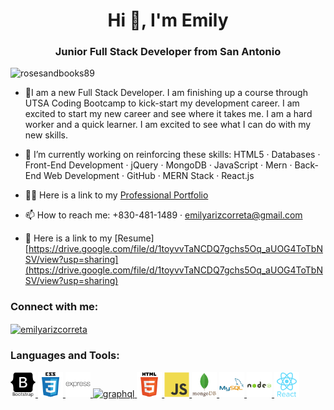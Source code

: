 <h1 align="center">Hi 👋, I'm Emily</h1>
<h3 align="center">Junior Full Stack Developer from San Antonio</h3>

<p align="left"> <img src="https://komarev.com/ghpvc/?username=rosesandbooks89&label=Profile%20views&color=0e75b6&style=flat" alt="rosesandbooks89" /> </p>

- 💬I am a new Full Stack Developer. I am finishing up a course through UTSA Coding Bootcamp to kick-start my development career. I am excited to start my new career and see where it takes me. I am a hard worker and a quick learner. I am excited to see what I can do with my new skills.

- 🌱 I’m currently working on reinforcing these skills: HTML5 · Databases · Front-End Development · jQuery · MongoDB · JavaScript · Mern · Back-End Web Development · GitHub · MERN Stack · React.js

- 👨‍💻 Here is a link to my [Professional Portfolio](https://rosesandbooks89.github.io/my-professional-portfolio/)


- 📫 How to reach me: +830-481-1489 · emilyarizcorreta@gmail.com 

- 📄 Here is a link to my [Resume] [https://drive.google.com/file/d/1toyvvTaNCDQ7gchs5Oq_aUOG4ToTbNSV/view?usp=sharing](https://drive.google.com/file/d/1toyvvTaNCDQ7gchs5Oq_aUOG4ToTbNSV/view?usp=sharing)

<h3 align="left">Connect with me:</h3>
<p align="left">
<a href="https://linkedin.com/in/emilyarizcorreta" target="blank"><img align="center" src="https://raw.githubusercontent.com/rahuldkjain/github-profile-readme-generator/master/src/images/icons/Social/linked-in-alt.svg" alt="emilyarizcorreta" height="30" width="40" /></a>
</p>

<h3 align="left">Languages and Tools:</h3>
<p align="left"> <a href="https://getbootstrap.com" target="_blank" rel="noreferrer"> <img src="https://raw.githubusercontent.com/devicons/devicon/master/icons/bootstrap/bootstrap-plain-wordmark.svg" alt="bootstrap" width="40" height="40"/> </a> <a href="https://www.w3schools.com/css/" target="_blank" rel="noreferrer"> <img src="https://raw.githubusercontent.com/devicons/devicon/master/icons/css3/css3-original-wordmark.svg" alt="css3" width="40" height="40"/> </a> <a href="https://expressjs.com" target="_blank" rel="noreferrer"> <img src="https://raw.githubusercontent.com/devicons/devicon/master/icons/express/express-original-wordmark.svg" alt="express" width="40" height="40"/> </a> <a href="https://graphql.org" target="_blank" rel="noreferrer"> <img src="https://www.vectorlogo.zone/logos/graphql/graphql-icon.svg" alt="graphql" width="40" height="40"/> </a> <a href="https://www.w3.org/html/" target="_blank" rel="noreferrer"> <img src="https://raw.githubusercontent.com/devicons/devicon/master/icons/html5/html5-original-wordmark.svg" alt="html5" width="40" height="40"/> </a> <a href="https://developer.mozilla.org/en-US/docs/Web/JavaScript" target="_blank" rel="noreferrer"> <img src="https://raw.githubusercontent.com/devicons/devicon/master/icons/javascript/javascript-original.svg" alt="javascript" width="40" height="40"/> </a> <a href="https://www.mongodb.com/" target="_blank" rel="noreferrer"> <img src="https://raw.githubusercontent.com/devicons/devicon/master/icons/mongodb/mongodb-original-wordmark.svg" alt="mongodb" width="40" height="40"/> </a> <a href="https://www.mysql.com/" target="_blank" rel="noreferrer"> <img src="https://raw.githubusercontent.com/devicons/devicon/master/icons/mysql/mysql-original-wordmark.svg" alt="mysql" width="40" height="40"/> </a> <a href="https://nodejs.org" target="_blank" rel="noreferrer"> <img src="https://raw.githubusercontent.com/devicons/devicon/master/icons/nodejs/nodejs-original-wordmark.svg" alt="nodejs" width="40" height="40"/> </a> <a href="https://reactjs.org/" target="_blank" rel="noreferrer"> <img src="https://raw.githubusercontent.com/devicons/devicon/master/icons/react/react-original-wordmark.svg" alt="react" width="40" height="40"/> </a> </p>
